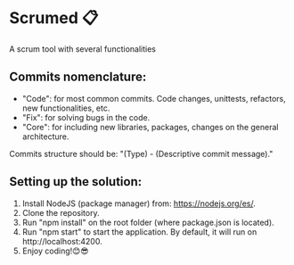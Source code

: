 
# Scrumed 📋
A scrum tool with several functionalities

## Commits nomenclature:
- "Code": for most common commits. Code changes, unittests, refactors, new functionalities, etc.
- "Fix": for solving bugs in the code.
- "Core": for including new libraries, packages, changes on the general architecture.

Commits structure should be: "(Type) - (Descriptive commit message)."
  
## Setting up the solution:

1. Install NodeJS (package manager) from: https://nodejs.org/es/.
2. Clone the repository.
3. Run "npm install" on the root folder (where package.json is located).
4. Run "npm start" to start the application. By default, it will run on http://localhost:4200.
5. Enjoy coding!😊😎
